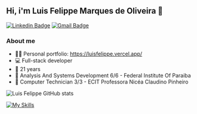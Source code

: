 ## Hi, i'm Luis Felippe Marques de Oliveira 👋

[![Linkedin Badge](https://img.shields.io/badge/LinkedIn-0A66C2.svg?style=for-the-badge&logo=LinkedIn&logoColor=white)](https://www.linkedin.com/in/luisfelippedev/)
[![Gmail Badge](https://img.shields.io/badge/Gmail-EA4335.svg?style=for-the-badge&logo=Gmail&logoColor=white)](mailto:felippe.luisdev@gmail.com)

### About me
- :raising_hand_man: Personal portfolio: https://luisfelippe.vercel.app/
- :computer: Full-stack developer
- :bust_in_silhouette: 21 years
- :school: Analysis And Systems Development 6/6 - Federal Institute Of Paraiba
- :school: Computer Technician 3/3 - ECIT Professora Nicéa Claudino Pinheiro

![Luis Felippe GitHub stats](https://github-readme-stats.vercel.app/api?username=luisfelippedev&show_icons=true&theme=radical)




[![My Skills](https://skillicons.dev/icons?i=html,css,javascript,typescript,nodejs,react,git&theme=light)](https://skillicons.dev)


